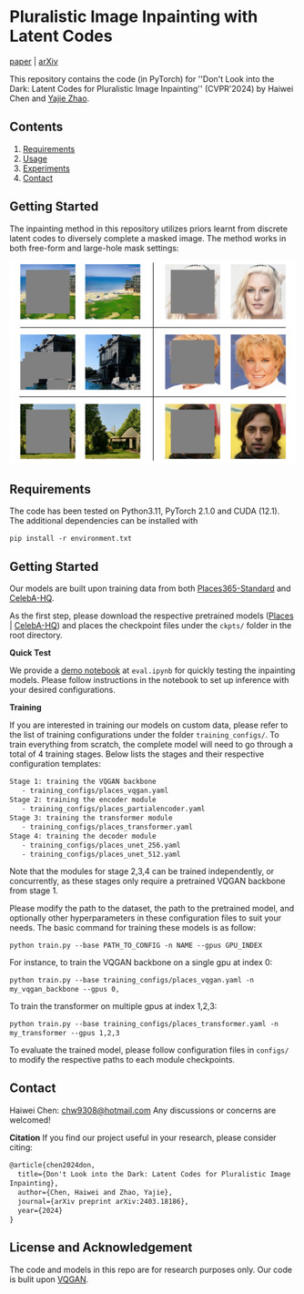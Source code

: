 

# Pluralistic Image Inpainting with Latent Codes


[paper](https://openaccess.thecvf.com/content/CVPR2024/html/Chen_Dont_Look_into_the_Dark_Latent_Codes_for_Pluralistic_Image_CVPR_2024_paper.html) | [arXiv](https://arxiv.org/abs/2403.18186)

This repository contains the code (in PyTorch) for ''Don't Look into the Dark: Latent Codes for Pluralistic Image Inpainting'' (CVPR'2024) by Haiwei Chen and [Yajie Zhao](https://www.yajie-zhao.com/).



## Contents

1. [Requirements](#requirements)
2. [Usage](#usage)
3. [Experiments](#experiments)
4. [Contact](#contact)

## Getting Started
The inpainting method in this repository utilizes priors learnt from discrete latent codes to diversely complete a masked image. The method works in both free-form and large-hole mask settings: 

![](https://github.com/nintendops/latent-code-inpainting/blob/main/media/main.gif?raw=true)

## Requirements

The code has been tested on Python3.11, PyTorch 2.1.0 and CUDA (12.1). The additional dependencies can be installed with 
```
pip install -r environment.txt
```

## Getting Started

Our models are built upon training data from both [Places365-Standard](http://places2.csail.mit.edu/download-private.html) and [CelebA-HQ](https://github.com/tkarras/progressive_growing_of_gans).

As the first step, please download the respective pretrained models ([Places](https://drive.google.com/drive/folders/1ZchB85kuUjLpxcz-WSgPDbkfeFcPRjZL?usp=sharing) | [CelebA-HQ](https://drive.google.com/drive/folders/1-o9KefXQb7R8qE70luYU58u-ksXOgmBh?usp=sharing)) and places the checkpoint files under the ```ckpts/``` folder in the root directory.
 

**Quick Test**

We provide a [demo notebook](https://github.com/nintendops/latent-code-inpainting/blob/main/eval.ipynb) at ```eval.ipynb``` for quickly testing the inpainting models. Please follow instructions in the notebook to set up inference with your desired configurations.

**Training**

If you are interested in training our models on custom data, please refer to the list of training configurations under the folder ```training_configs/```. To train everything from scratch, the complete model will need to go through a total of 4 training stages. Below lists the stages and their respective configuration templates:
 ```
Stage 1: training the VQGAN backbone 
	- training_configs/places_vqgan.yaml 
Stage 2: training the encoder module
	- training_configs/places_partialencoder.yaml 
Stage 3: training the transformer module
	- training_configs/places_transformer.yaml 
Stage 4: training the decoder module
	- training_configs/places_unet_256.yaml 
	- training_configs/places_unet_512.yaml 
```

Note that the modules for stage 2,3,4 can be trained independently, or concurrently,  as these stages only require a pretrained VQGAN backbone from stage 1. 

Please modify the path to the dataset, the path to the pretrained model, and optionally other hyperparameters in these configuration files to suit your needs. The basic command for training these models is as follow:
```
python train.py --base PATH_TO_CONFIG -n NAME --gpus GPU_INDEX 
```
For instance, to train the VQGAN backbone on a single gpu at index 0:
```
python train.py --base training_configs/places_vqgan.yaml -n my_vqgan_backbone --gpus 0, 
```
 To train the transformer on multiple gpus at index 1,2,3:
```
python train.py --base training_configs/places_transformer.yaml -n my_transformer --gpus 1,2,3 
```
To evaluate the trained model, please follow configuration files in ```configs/``` to modify the respective paths to each module checkpoints.

## Contact
Haiwei Chen: chw9308@hotmail.com
Any discussions or concerns are welcomed!

**Citation**
If you find our project useful in your research, please consider citing:

```
@article{chen2024don,
  title={Don't Look into the Dark: Latent Codes for Pluralistic Image Inpainting},
  author={Chen, Haiwei and Zhao, Yajie},
  journal={arXiv preprint arXiv:2403.18186},
  year={2024}
}
```
## License and Acknowledgement
The code and models in this repo are for research purposes only. Our code is bulit upon [VQGAN](https://github.com/CompVis/taming-transformers).
